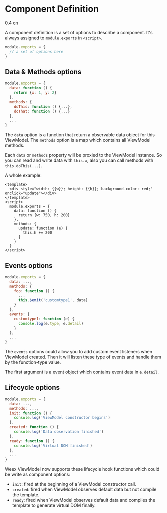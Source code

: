 # Component Definition
<span class="weex-version">0.4</span>
<a href="https://github.com/weexteam/article/issues/31"  class="weex-translate">cn</a>

A component definition is a set of options to describe a component. It's always assigned to `module.exports` in `<script>`.

```javascript
module.exports = {
  // a set of options here
}
```

## Data & Methods options

```javascript
module.exports = {
  data: function () {
    return {x: 1, y: 2}
  },
  methods: {
    doThis: function () {...},
    doThat: function () {...}
  },
  ...
}
```

The `data` option is a function that return a observable data object for this ViewModel.
The `methods` option is a map which contains all ViewModel methods.

Each `data` or `methods` property will be proxied to the ViewModel instance. So you can read and write data with `this.x`, also you can call methods with `this.doThis(...)`.

A whole example:

```
<template>
  <div style="width: {{w}}; height: {{h}}; background-color: red;" onclick="update"></div>
</template>
<script>
  module.exports = {
    data: function () {
      return {w: 750, h: 200}
    },
    methods: {
      update: function (e) {
        this.h += 200
      }
    }
  }
</script>
```

## Events options

```javascript
module.exports = {
  data: ...,
  methods: {
    foo: function () {
      ...
      this.$emit('customtype1', data)
    }
  },
  events: {
    customtype1: function (e) {
      console.log(e.type, e.detail)
    }
  },
  ...
}
```

The `events` options could allow you to add custom event listeners when ViewModel created. Then it will listen these type of events and handle them by the function-type value.

The first argument is a event object which contains event data in `e.detail`.

## Lifecycle options

```javascript
module.exports = {
  data: ...,
  methods: ...,
  init: function () {
    console.log('ViewModel constructor begins')
  },
  created: function () {
    console.log('Data observation finished')
  },
  ready: function () {
    console.log('Virtual DOM finished')
  },
  ...
}
```

Weex ViewModel now supports these lifecycle hook functions which could be write as component options:

* `init`: fired at the beginning of a ViewModel constructor call.
* `created`: fired when ViewModel observes default data but not compile the template.
* `ready`: fired when ViewModel observes default data and compiles the template to generate virtual DOM finally.
